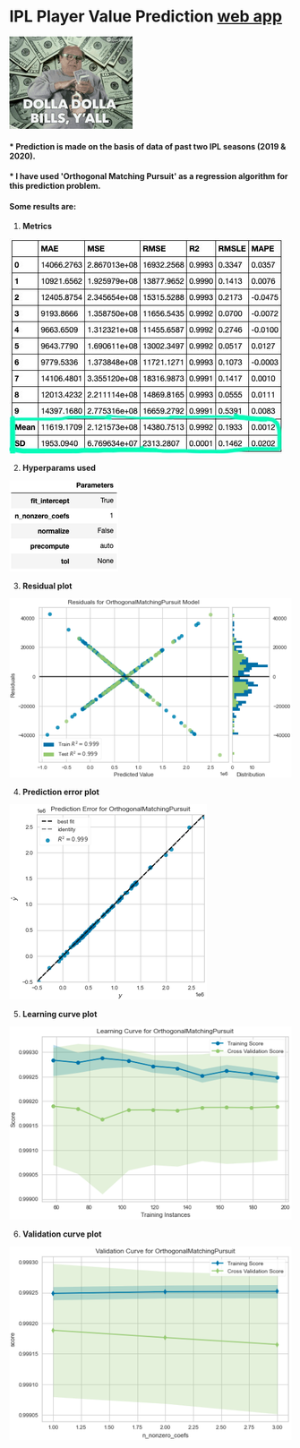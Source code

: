 # IPL Player Value Prediction [web app](https://ipl-player-value-pred-app.herokuapp.com/)

![money gif][logo]

[logo]: https://github.com/adityarc19/IPL-player-value-prediction/blob/main/images/tenor.gif

#### * Prediction is made on the basis of data of past two IPL seasons (2019 & 2020).
#### * I have used 'Orthogonal Matching Pursuit' as a regression algorithm for this prediction problem. 
#### Some results are:
 1. **Metrics**
 
![metrics][a]

[a]: https://github.com/adityarc19/IPL-player-value-prediction/blob/main/images/metrics.jpeg?raw=true

2. **Hyperparams used**

![hyperparams][b]

[b]: https://github.com/adityarc19/IPL-player-value-prediction/blob/main/images/hyperparams.png?raw=true

3. **Residual plot**

![res_plot][c]

[c]: https://github.com/adityarc19/IPL-player-value-prediction/blob/main/images/residual%20plot.png?raw=true

4. **Prediction error plot**

![pe_plot][d]

[d]: https://github.com/adityarc19/IPL-player-value-prediction/blob/main/images/prediction%20error%20plot.png?raw=true

5. **Learning curve plot**

![lc_plot][e]

[e]: https://github.com/adityarc19/IPL-player-value-prediction/blob/main/images/learning%20curve.png?raw=true

6. **Validation curve plot**

![vc_plot][f]

[f]: https://github.com/adityarc19/IPL-player-value-prediction/blob/main/images/validation%20curve.png?raw=true

